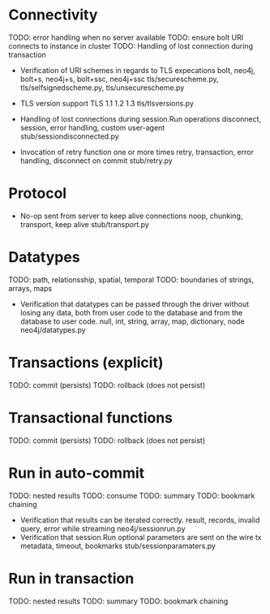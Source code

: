 # Connectivity
TODO: error handling when no server available
TODO: ensure bolt URI connects to instance in cluster
TODO: Handling of lost connection during transaction

* Verification of URI schemes in regards to TLS expecations
  bolt, neo4j, bolt+s, neo4j+s, bolt+ssc, neo4j+ssc
  tls/securescheme.py, tls/selfsignedscheme.py, tls/unsecurescheme.py

* TLS version support
  TLS 1.1 1.2 1.3
  tls/tlsversions.py

* Handling of lost connections during session.Run operations
  disconnect, session, error handling, custom user-agent
  stub/sessiondisconnected.py

* Invocation of retry function one or more times
  retry, transaction, error handling, disconnect on commit
  stub/retry.py

# Protocol
* No-op sent from server to keep alive connections
  noop, chunking, transport, keep alive
  stub/transport.py


# Datatypes
TODO: path, relationsship, spatial, temporal
TODO: boundaries of strings, arrays, maps

* Verification that datatypes can be passed through the driver without losing any data, both
  from user code to the database and from the database to user code.
  null, int, string, array, map, dictionary, node
  neo4j/datatypes.py


# Transactions (explicit)
TODO: commit (persists)
TODO: rollback (does not persist)


# Transactional functions
TODO: commit (persists)
TODO: rollback (does not persist)


# Run in auto-commit
TODO: nested results
TODO: consume
TODO: summary
TODO: bookmark chaining

* Verification that results can be iterated correctly.
  result, records, invalid query, error while streaming
  neo4j/sessionrun.py
* Verification that session.Run optional parameters are sent on the wire
  tx metadata, timeout, bookmarks
  stub/sessionparamaters.py

# Run in transaction
TODO: nested results
TODO: summary
TODO: bookmark chaining



